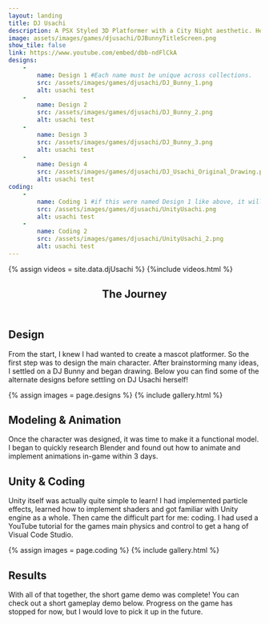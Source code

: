 ```yaml
---
layout: landing
title: DJ Usachi
description: A PSX Styled 3D Platformer with a City Night aesthetic. Help Usachi try to collect all of her missing vinyls!
image: assets/images/games/djusachi/DJBunnyTitleScreen.png
show_tile: false
link: https://www.youtube.com/embed/dbb-ndFlCkA
designs:
    -
        name: Design 1 #Each name must be unique across collections.
        src: /assets/images/games/djusachi/DJ_Bunny_1.png
        alt: usachi test
    -
        name: Design 2
        src: /assets/images/games/djusachi/DJ_Bunny_2.png
        alt: usachi test
    -
        name: Design 3
        src: /assets/images/games/djusachi/DJ_Bunny_3.png
        alt: usachi test
    -
        name: Design 4
        src: /assets/images/games/djusachi/DJ_Usachi_Original_Drawing.png
        alt: usachi test
coding:
    -
        name: Coding 1 #if this were named Design 1 like above, it will not work.
        src: /assets/images/games/djusachi/UnityUsachi.png
        alt: usachi test
    -
        name: Coding 2
        src: /assets/images/games/djusachi/UnityUsachi_2.png
        alt: usachi test
---
```

{% assign videos = site.data.djUsachi %}
{%include videos.html %}

<!-- One -->
<section id="one">
    <div class="inner">
        <header class="major">
            <h1>The Journey</h1>
        </header>
        <h2 id="design">Design</h2>
        <p>From the start, I knew I had wanted to create a mascot platformer. So the first step was to design the main character. After brainstorming many ideas, I settled on a DJ Bunny and began drawing. Below you can find some of the alternate designs before settling on DJ Usachi herself!</p>
        {% assign images = page.designs %}
        {% include gallery.html %}
        <h2 id="modeling">Modeling & Animation</h2>
        <!-- Use the span image left or right classes to put a single image down. -->
        <p><span class="image left"><img src="{% link assets/images/games/djusachi/DJ_Usachi_Original_Blender_Model.png %}" alt="" /></span>Once the character was designed, it was time to make it a functional model. I began to quickly research Blender and found out how to animate and implement animations in-game within 3 days.</p>
        <!-- Add the "clear: left or right or both" style to force a new section to move below a floating image -->
        <h2 id="coding" style="clear: left">Unity & Coding</h2>
        <p>Unity itself was actually quite simple to learn! I had implemented particle effects, learned how to implement shaders and got familiar with Unity engine as a whole. Then came the difficult part for me: coding. I had used a YouTube tutorial for the games main physics and control to get a hang of Visual Code Studio. </p>
        {% assign images = page.coding %}
        {% include gallery.html %}
        <h2 id="results">Results</h2>
        <p>With all of that together, the short game demo was complete! You can check out a short gameplay demo below. Progress on the game has stopped for now, but I would love to pick it up in the future.</p>
    </div>
<section>